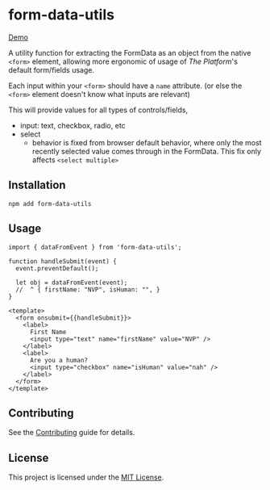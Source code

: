 # form-data-utils

[Demo](https://ember-primitives.pages.dev/6-utils/data-from-event.md)


A utility function for extracting the FormData as an object from the native `<form>` 
element, allowing more ergonomic of usage of _The Platform_'s default form/fields usage.

Each input within your `<form>` should have a `name` attribute.
(or else the `<form>` element doesn't know what inputs are relevant)

This will provide values for all types of controls/fields,
- input: text, checkbox, radio, etc
- select
  - behavior is fixed from browser default behavior, where
    only the most recently selected value comes through in
    the FormData. This fix only affects `<select multiple>`

## Installation

```
npm add form-data-utils
```

## Usage

```gjs
import { dataFromEvent } from 'form-data-utils';

function handleSubmit(event) {
  event.preventDefault();

  let obj = dataFromEvent(event);
  //  ^ { firstName: "NVP", isHuman: "", }
}

<template>
  <form onsubmit={{handleSubmit}}>
    <label>
      First Name
      <input type="text" name="firstName" value="NVP" />
    </label>
    <label> 
      Are you a human?
      <input type="checkbox" name="isHuman" value="nah" />
    </label>
  </form>
</template>
```

## Contributing

See the [Contributing](CONTRIBUTING.md) guide for details.

## License

This project is licensed under the [MIT License](LICENSE.md).
